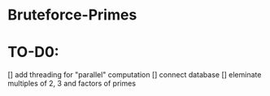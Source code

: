 # Bruteforce-Primes


# TO-D0:
[] add threading for "parallel" computation
[] connect database
[] eleminate multiples of 2, 3 and factors of primes